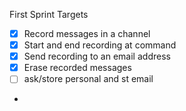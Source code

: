 First Sprint Targets
- [x] Record messages in a channel
- [x] Start and end recording at command
- [x] Send recording to an email address
- [x] Erase recorded messages
- [ ] ask/store personal and st email
-
